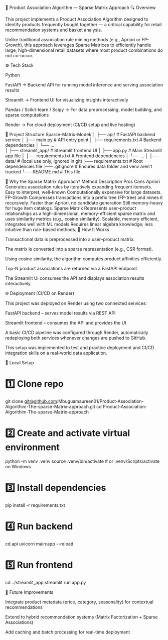 🧩 Product Association Algorithm — Sparse Matrix Approach
🔍 Overview

This project implements a Product Association Algorithm designed to identify products frequently bought together — a critical capability for retail recommendation systems and basket analysis.

Unlike traditional association rule mining methods (e.g., Apriori or FP-Growth), this approach leverages Sparse Matrices to efficiently handle large, high-dimensional retail datasets where most product combinations do not co-occur.

⚙️ Tech Stack

Python

FastAPI → Backend API for running model inference and serving association results

Streamlit → Frontend UI for visualizing insights interactively

Pandas / Scikit-learn / Scipy → For data preprocessing, model building, and sparse computations

Render → For cloud deployment (CI/CD setup and live hosting)

🚀 Project Structure
Sparse-Matrix-Model/
│
├── api/                   # FastAPI backend service
│   ├── main.py            # API entry point
│   ├── requirements.txt   # Backend dependencies
│   └── ...                
│
├── streamlit_app/         # Streamlit frontend UI
│   ├── app.py             # Main Streamlit app file
│   ├── requirements.txt   # Frontend dependencies
│   └── ...
│
├── data/                  # (local use only, ignored in git)
├── requirements.txt        # Root dependencies file
├── .gitignore              # Ensures data folder and venv aren’t tracked
└── README.md               # This file

🧮 Why the Sparse Matrix Approach?
Method	Description	Pros	Cons
Apriori	Generates association rules by iteratively expanding frequent itemsets.	Easy to interpret, well-known	Computationally expensive for large datasets.
FP-Growth	Compresses transactions into a prefix tree (FP-tree) and mines it recursively.	Faster than Apriori, no candidate generation	Still memory-heavy for huge item catalogs.
Sparse Matrix	Represents user–product relationships as a high-dimensional, memory-efficient sparse matrix and uses similarity metrics (e.g., cosine similarity).	Scalable, memory efficient, integrates well with ML models	Requires linear algebra knowledge; less intuitive than rule-based methods.
🧠 How It Works

Transactional data is preprocessed into a user–product matrix.

The matrix is converted into a sparse representation (e.g., CSR format).

Using cosine similarity, the algorithm computes product affinities efficiently.

Top-N product associations are returned via a FastAPI endpoint.

The Streamlit UI consumes the API and displays association results interactively.

🌐 Deployment (CI/CD on Render)

This project was deployed on Render using two connected services:

FastAPI backend – serves model results via REST API

Streamlit frontend – consumes the API and provides the UI

A basic CI/CD pipeline was configured through Render, automatically redeploying both services whenever changes are pushed to GitHub.

This setup was implemented to test and practice deployment and CI/CD integration skills on a real-world data application.

🧰 Local Setup
# 1️⃣ Clone repo
git clone git@github.com:Mbuguamaureen01/Product-Association-Algorithim-The-sparse-Matrix-approach.git
cd Product-Association-Algorithim-The-sparse-Matrix-approach

# 2️⃣ Create and activate virtual environment
python -m venv .venv
source .venv/bin/activate  # or .venv\Scripts\activate on Windows

# 3️⃣ Install dependencies
pip install -r requirements.txt

# 4️⃣ Run backend
cd api
uvicorn main:app --reload

# 5️⃣ Run frontend
cd ../streamlit_app
streamlit run app.py

🧩 Future Improvements

Integrate product metadata (price, category, seasonality) for contextual recommendations

Extend to hybrid recommendation systems (Matrix Factorization + Sparse Associations)

Add caching and batch processing for real-time deployment